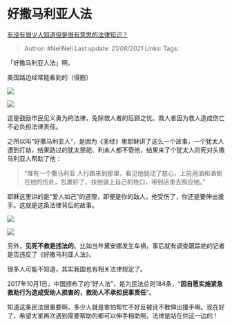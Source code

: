 # 好撒马利亚人法
[有没有很少人知道但是很有意思的法律知识？](https://www.zhihu.com/question/280706855/answer/854344277)

> Author: #NellNell
Last update: *21/08/2021*
Links:
Tags:

「好撒马利亚人法」啊。

美国路边经常能看到的（侵删）

![](https://pic3.zhimg.com/50/v2-b6703384019a3d33768af5bbf1080f79_720w.jpg?source=c8b7c179)

![](https://pic3.zhimg.com/80/v2-b6703384019a3d33768af5bbf1080f79_720w.jpg?source=c8b7c179)

这是鼓励市民见义勇为的法律，免除救人者的后顾之忧。救人者因为救人造成伤亡不必负担法律责任。

之所以叫“好撒马利亚人”，是因为《圣经》里耶稣讲了这么一个故事，一个犹太人遭到打劫，结果路过的犹太祭祀、利未人都不管他，结果来了个犹太人的死对头撒马利亚人帮助了他：

> “惟有一个撒马利亚 人行路来到那里，看见他就动了慈心，上前用油和酒倒在他的伤处，包裹好了，扶他骑上自己的牲口，带到店里去照应他。”

‭‭耶稣这里讲的是“爱人如己”的道理，即便是你的敌人，他受伤了，你还是要伸出援手。这就是这条法律背后的故事。

![](https://pic3.zhimg.com/50/v2-9631d9779d4e74dcaa210a992ba0562b_720w.jpg?source=c8b7c179)

![](https://pic3.zhimg.com/80/v2-9631d9779d4e74dcaa210a992ba0562b_720w.jpg?source=c8b7c179)

另外，**见死不救是违法的**。比如当年黛安娜发生车祸，事后就有调查跟踪她的记者是否违反了《好撒马利亚人法》。

很多人可能不知道，其实我国也有相关法律规定了。

2017年10月1日，中国颁布了的“好人法”，是为民法总则184条，"**因自愿实施紧急救助行为造成受助人损害的，救助人不承担民事责任**"。

知道这条民法很重要啊，多少人就是害怕帮忙不好反被讹不敢伸出援手啊。现在好了，希望大家再次遇到需要帮助的都可以伸手相助啊，法律是站在你这一边的！
